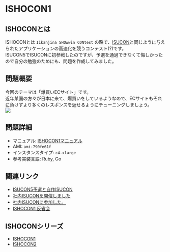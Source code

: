 # ISHOCON1
## ISHOCONとは
ISHOCONとは `Iikanjina SHOwwin CONtest` の略で、[ISUCON](http://isucon.net/)と同じように与えられたアプリケーションの高速化を競うコンテスト(?)です。  
ISUCON5でISUCONに初参戦したのですが、予選を通過できなくて悔しかったので自分の勉強のためにも、問題を作成してみました。  

## 問題概要
今回のテーマは「爆買いECサイト」です。  
近年某国の方々が日本に来て、爆買いをしているようなので、ECサイトもそれに負けずより多くのレスポンスを返せるようにチューニングしましょう。  
![](https://raw.githubusercontent.com/showwin/ISHOCON1/master/doc/images/top.png)

## 問題詳細
* マニュアル: [ISHOCON1マニュアル](https://github.com/showwin/ISHOCON1/blob/master/doc/manual.md)
* AMI: `ami-790fe61f`
* インスタンスタイプ: `c4.xlarge`
* 参考実装言語: Ruby, Go

## 関連リンク
* [ISUCON5予選と自作ISUCON](http://blog.mmmcorp.co.jp/blog/2015/10/06/isucon5_and_ishocon/)
* [社内ISUCONを開催しました](http://blog.mmmcorp.co.jp/blog/2016/09/01/ishocon_2016/)
* [社内ISUCONに参加した。](http://yasun.hatenablog.jp/entry/2016/08/31/211927)
* [ISHOCON1 反省会](https://speakerdeck.com/showwin/ishocon1-fan-sheng-hui)

## ISHOCONシリーズ
* [ISHOCON1](https://github.com/showwin/ISHOCON1)
* [ISHOCON2](https://github.com/showwin/ISHOCON2)
